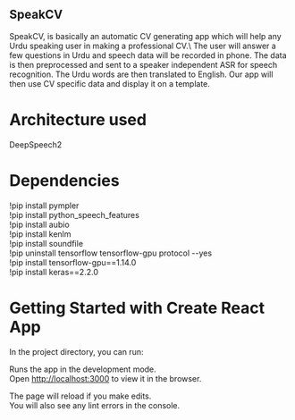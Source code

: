 ## SpeakCV
SpeakCV, is basically an automatic CV generating app which will help any Urdu speaking user in making a professional CV.\ The user will answer a few questions in Urdu and speech data will be recorded in phone. The data is then preprocessed and sent to a speaker independent ASR for speech recognition. The Urdu words are then translated to English. Our app will then use CV specific data and display it on a template.
# Architecture used
DeepSpeech2

# Dependencies
!pip install pympler\
!pip install python_speech_features\
!pip install aubio\
!pip install kenlm\
!pip install soundfile\
!pip uninstall tensorflow tensorflow-gpu protocol --yes\
!pip install tensorflow-gpu==1.14.0\
!pip install keras==2.2.0

# Getting Started with Create React App

In the project directory, you can run:

Runs the app in the development mode.\
Open [http://localhost:3000](http://localhost:3000) to view it in the browser.

The page will reload if you make edits.\
You will also see any lint errors in the console.


